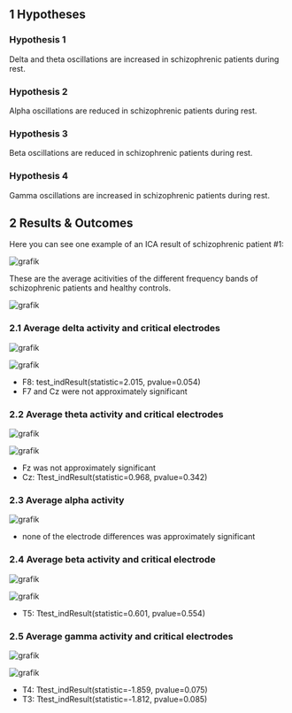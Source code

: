 ## 1 Hypotheses

### Hypothesis 1
   Delta and theta oscillations are increased in schizophrenic patients during rest.
### Hypothesis 2
   Alpha oscillations are reduced in schizophrenic patients during rest.
### Hypothesis 3
   Beta oscillations are reduced in schizophrenic patients during rest.
### Hypothesis 4
   Gamma oscillations are increased in schizophrenic patients during rest.

## 2 Results & Outcomes

Here you can see one example of an ICA result of schizophrenic patient #1:

![grafik](https://user-images.githubusercontent.com/83219542/128736316-3a6ba8b5-0faf-4e91-ba67-bed3c3e8d164.png)

These are the average acitivities of the different frequency bands of schizophrenic patients and healthy controls.

![grafik](https://user-images.githubusercontent.com/83219542/128736051-788e8f3b-d8fa-42cd-bc26-dae48aaa0e0b.png)

### 2.1 Average delta activity and critical electrodes

![grafik](https://user-images.githubusercontent.com/83219542/128730869-f80b7611-752b-4359-aeab-5d8ecc4d5a7e.png)

![grafik](https://user-images.githubusercontent.com/83219542/128731576-b18a074d-7abd-47fd-ac2e-e306a52af4ba.png)
   - F8: test_indResult(statistic=2.015, pvalue=0.054)
   - F7 and Cz were not approximately significant

### 2.2 Average theta activity and critical electrodes

![grafik](https://user-images.githubusercontent.com/83219542/128731826-4901ba0f-aa02-430b-9552-131e51ec6ce7.png)

![grafik](https://user-images.githubusercontent.com/83219542/128731876-3009968f-7d1a-445b-9a42-6ed28317705b.png)
   - Fz was not approximately significant
   - Cz: Ttest_indResult(statistic=0.968, pvalue=0.342)

### 2.3 Average alpha activity

![grafik](https://user-images.githubusercontent.com/83219542/128732054-8d7a5181-eadf-4505-b485-37c377930fd4.png)
   - none of the electrode differences was approximately significant

### 2.4 Average beta activity and critical electrode

![grafik](https://user-images.githubusercontent.com/83219542/128732252-61fd9537-a678-4f46-8144-53805e8f983b.png)

![grafik](https://user-images.githubusercontent.com/83219542/128732305-8f24b93b-e6ea-4183-91a4-2e0613e911ad.png)
   - T5: Ttest_indResult(statistic=0.601, pvalue=0.554)

### 2.5 Average gamma activity and critical electrodes

![grafik](https://user-images.githubusercontent.com/83219542/128732639-3e6aaada-a5bf-401e-aa78-5e8ae1f7971c.png)

![grafik](https://user-images.githubusercontent.com/83219542/128732707-e913c178-3fd3-4fbc-b48c-d55c2820fe73.png)
   - T4: Ttest_indResult(statistic=-1.859, pvalue=0.075)
   - T3: Ttest_indResult(statistic=-1.812, pvalue=0.085)
